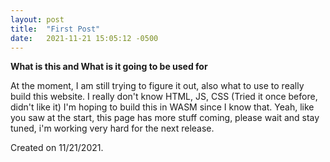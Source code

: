 ```yaml
---
layout: post
title:  "First Post"
date:   2021-11-21 15:05:12 -0500
---
```


**What is this and What is it going to be used for**

At the moment, I am still trying to figure it out, also what to use to really build this website. I really don't know HTML, JS, CSS (Tried it once before, didn't like it)
I'm hoping to build this in WASM since I know that. Yeah, like you saw at the start, this page has more stuff coming, please wait and stay tuned, i'm working very hard for the next release.

Created on 11/21/2021.

